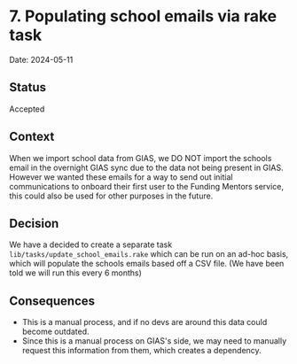 # 7. Populating school emails via rake task

Date: 2024-05-11

## Status

Accepted

## Context

When we import school data from GIAS, we DO NOT import the schools email in the overnight GIAS sync due to the data not being present in GIAS. However we wanted these emails for a way to send out initial communications to onboard their first user to the Funding Mentors service, this could also be used for other purposes in the future.

## Decision

We have a decided to create a separate task `lib/tasks/update_school_emails.rake` which can be run on an ad-hoc basis, which will populate the schools emails based off a CSV file. (We have been told we will run this every 6 months)

## Consequences

- This is a manual process, and if no devs are around this data could become outdated.
- Since this is a manual process on GIAS's side, we may need to manually request this information from them, which creates a dependency.
